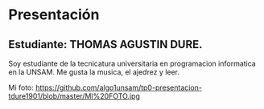 # Presentación

## Estudiante: THOMAS AGUSTIN DURE.

Soy estudiante de la tecnicatura universitaria en programacion informatica en la UNSAM. Me gusta la musica, el ajedrez y leer.


Mi foto: 
https://github.com/algo1unsam/tp0-presentacion-tdure1901/blob/master/MI%20FOTO.jpg
